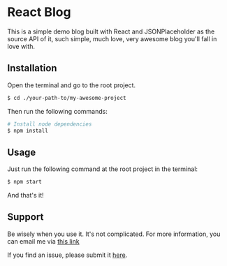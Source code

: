 # React Blog
This is a simple demo blog built with React and JSONPlaceholder as the source API of it, such simple, much love, very awesome blog you'll fall in love with.

## Installation

Open the terminal and go to the root project.

```sh
$ cd ./your-path-to/my-awesome-project
```

Then run the following commands:

```sh
# Install node dependencies
$ npm install

```

## Usage

Just run the following command at the root project in the terminal:

```sh
$ npm start
```

And that's it!

## Support
Be wisely when you use it. It's not complicated. For more information, you can email me via [this link](mailto:andresencarnacion03@gmail.com)

If you find an issue, please submit it [here](https://github.com/andrese03/react-blog/issues).

